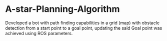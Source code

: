 # A-star-Planning-Algorithm
Developed a bot with path finding capabilities in a grid (map) with obstacle detection from a start point to a goal point, updating the said Goal point was achieved using ROS parameters.
